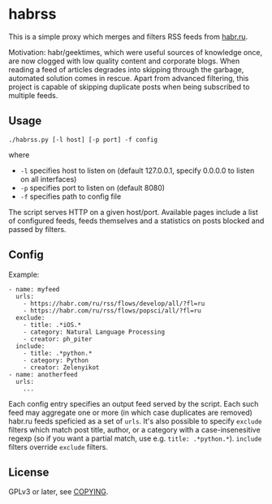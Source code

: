 # habrss

This is a simple proxy which merges and filters RSS feeds from
[habr.ru](https://habr.ru).

Motivation: habr/geektimes, which were useful sources of knowledge
once, are now clogged with low quality content and corporate blogs.
When reading a feed of articles degrades into skipping through the
garbage, automated solution comes in rescue. Apart from advanced
filtering, this project is capable of skipping duplicate posts when
being subscribed to multiple feeds.

## Usage

```
./habrss.py [-l host] [-p port] -f config
```

where

* `-l` specifies host to listen on (default 127.0.0.1, specify 0.0.0.0 to listen on all interfaces)
* `-p` specifies port to listen on (default 8080)
* `-f` specifies path to config file

The script serves HTTP on a given host/port. Available pages include
a list of configured feeds, feeds themselves and a statistics on
posts blocked and passed by filters.

## Config

Example:

```
- name: myfeed
  urls:
    - https://habr.com/ru/rss/flows/develop/all/?fl=ru
    - https://habr.com/ru/rss/flows/popsci/all/?fl=ru
  exclude:
    - title: .*iOS.*
    - category: Natural Language Processing
    - creator: ph_piter
  include:
    - title: .*python.*
    - category: Python
    - creator: Zelenyikot
- name: anotherfeed
  urls:
    ...
```

Each config entry specifies an output feed served by the script.
Each such feed may aggregate one or more (in which case duplicates
are removed) habr.ru feeds speficied as a set of `urls`. It's also
possible to specify `exclude` filters which match post title, author,
or a category with a case-insenesitive regexp (so if you want a
partial match, use e.g. `title: .*python.*`). `include` filters
override `exclude` filters.

## License

GPLv3 or later, see [COPYING](COPYING).
